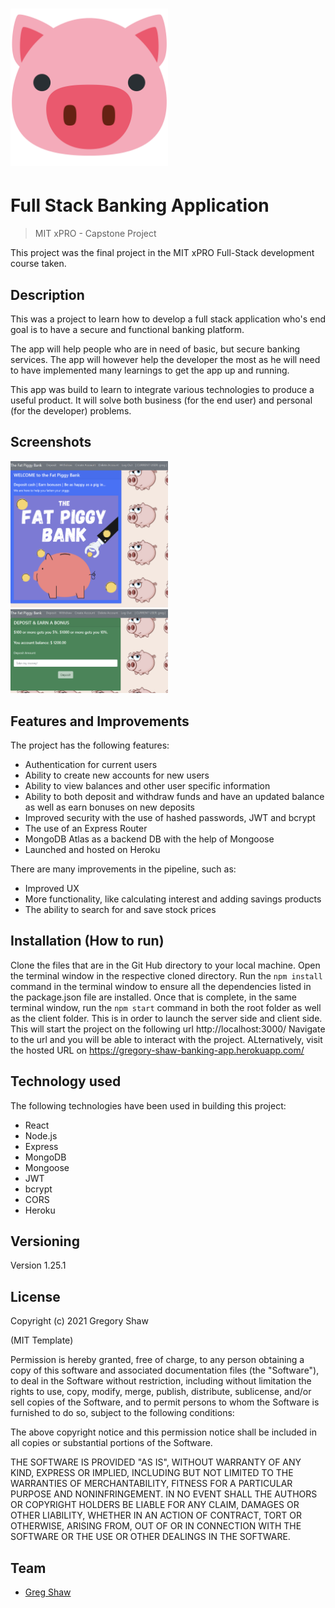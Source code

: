<h1><img src="./giphy/client/public/pigicon.png" alt="Full Stack Banking Application Project" width="50%"></h1>

# Full Stack Banking Application
> MIT xPRO - Capstone Project

This project was the final project in the MIT xPRO Full-Stack development course taken.

## Description

This was a project to learn how to develop a full stack application who's end goal is to have a secure and functional banking platform. 

The app will help people who are in need of basic, but secure banking services. The app will however help the developer the most as he will need to have implemented many learnings to get the app up and running.

This app was build to learn to integrate various technologies to produce a useful product. It will solve both business (for the end user) and personal (for the developer) problems.

## Screenshots

<img src="./giphy/client/public/homePage.png" width="50%"/>
<img src="./giphy/client/public/deposit.png" width="50%"/>

## Features and Improvements

The project has the following features:
* Authentication for current users
* Ability to create new accounts for new users
* Ability to view balances and other user specific information
* Ability to both deposit and withdraw funds and have an updated balance as well as earn bonuses on new deposits
* Improved security with the use of hashed passwords, JWT and bcrypt
* The use of an Express Router
* MongoDB Atlas as a backend DB with the help of Mongoose
* Launched and hosted on Heroku

There are many improvements in the pipeline, such as:
* Improved UX
* More functionality, like calculating interest and adding savings products 
* The ability to search for and save stock prices

## Installation (How to run)

Clone the files that are in the Git Hub directory to your local machine.
Open the terminal window in the respective cloned directory.
Run the `npm install` command in the terminal window to ensure all the dependencies listed in the package.json file are installed.
Once that is complete, in the same terminal window, run the `npm start` command in both the root folder as well as the client folder.
This is in order to launch the server side and client side.
This will start the project on the following url http://localhost:3000/ 
Navigate to the url and you will be able to interact with the project.
ALternatively, visit the hosted URL on https://gregory-shaw-banking-app.herokuapp.com/

## Technology used

The following technologies have been used in building this project:
* React
* Node.js
* Express
* MongoDB
* Mongoose
* JWT
* bcrypt
* CORS
* Heroku

## Versioning

Version 1.25.1

## License

Copyright (c) 2021 Gregory Shaw 

(MIT Template)

Permission is hereby granted, free of charge, to any person obtaining a copy
of this software and associated documentation files (the "Software"), to deal
in the Software without restriction, including without limitation the rights
to use, copy, modify, merge, publish, distribute, sublicense, and/or sell
copies of the Software, and to permit persons to whom the Software is
furnished to do so, subject to the following conditions:

The above copyright notice and this permission notice shall be included in all
copies or substantial portions of the Software.

THE SOFTWARE IS PROVIDED "AS IS", WITHOUT WARRANTY OF ANY KIND, EXPRESS OR
IMPLIED, INCLUDING BUT NOT LIMITED TO THE WARRANTIES OF MERCHANTABILITY,
FITNESS FOR A PARTICULAR PURPOSE AND NONINFRINGEMENT. IN NO EVENT SHALL THE
AUTHORS OR COPYRIGHT HOLDERS BE LIABLE FOR ANY CLAIM, DAMAGES OR OTHER
LIABILITY, WHETHER IN AN ACTION OF CONTRACT, TORT OR OTHERWISE, ARISING FROM,
OUT OF OR IN CONNECTION WITH THE SOFTWARE OR THE USE OR OTHER DEALINGS IN THE
SOFTWARE.

## Team
* [Greg Shaw](https://github.com/greg4shaw)
